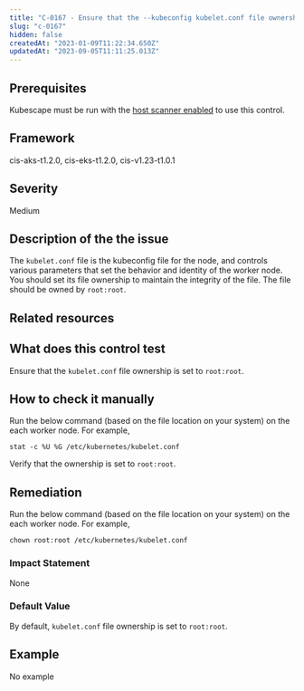 ```yaml
---
title: "C-0167 - Ensure that the --kubeconfig kubelet.conf file ownership is set to root:root"
slug: "c-0167"
hidden: false
createdAt: "2023-01-09T11:22:34.650Z"
updatedAt: "2023-09-05T11:11:25.013Z"
---
```

## Prerequisites
Kubescape must be run with the [host scanner enabled](../scanning.md#the-host-scanner) to use this control.
## Framework
cis-aks-t1.2.0, cis-eks-t1.2.0, cis-v1.23-t1.0.1
## Severity
Medium
## Description of the the issue
The `kubelet.conf` file is the kubeconfig file for the node, and controls various parameters that set the behavior and identity of the worker node. You should set its file ownership to maintain the integrity of the file. The file should be owned by `root:root`.
## Related resources

## What does this control test
Ensure that the `kubelet.conf` file ownership is set to `root:root`.
## How to check it manually
Run the below command (based on the file location on your system) on the each worker node. For example,

 
```
stat -c %U %G /etc/kubernetes/kubelet.conf

```
 Verify that the ownership is set to `root:root`.
## Remediation
Run the below command (based on the file location on your system) on the each worker node. For example,

 
```
chown root:root /etc/kubernetes/kubelet.conf

```
### Impact Statement
None
### Default Value
By default, `kubelet.conf` file ownership is set to `root:root`.
## Example
No example